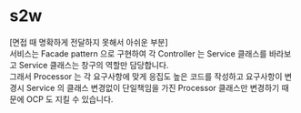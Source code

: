# s2w

[면접 때 명확하게 전달하지 못해서 아쉬운 부분]   
서비스는 Facade pattern 으로 구현하여 각 Controller 는 Service 클래스를 바라보고 Service 클래스는 창구의 역할만 담당합니다.   
그래서 Processor 는 각 요구사항에 맞게 응집도 높은 코드를 작성하고 요구사항이 변경시 Service 의 클래스 변경없이 단일책임을 가진 Processor 클래스만 변경하기 때문에 OCP 도 지킬 수 있습니다.
